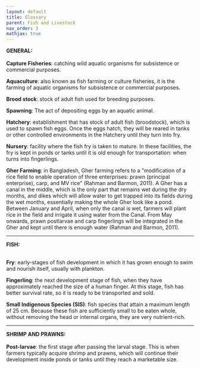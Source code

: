 ```yaml
---
layout: default
title: Glossary
parent: Fish and Livestock
nav_order: 3
mathjax: true
---
```


<b>GENERAL:</b> <br> <br>
<b>Capture Fisheries</b>: catching wild aquatic organisms for subsistence or commercial purposes. <br>

<b>Aquaculture</b>: also known as fish farming or culture fisheries, it is the farming of aquatic organisms for subsistence or commercial purposes. <br>



<b>Brood stock</b>: stock of adult fish used for breeding purposes. <br>

<b>Spawning</b>: The act of depositing eggs by an aquatic animal. <br>

<b>Hatchery</b>: establishment that has stock of adult fish (broodstock), which is used to spawn fish eggs. Once the eggs hatch, they will be reared in tanks or other controlled environments in the Hatchery until they turn into fry. <br>

<b>Nursery</b>: facility where the fish fry is taken to mature. In these facilities, the fry is kept in ponds or tanks until it is old enough for transportation: when turns into fingerlings. <br>

<b>Gher Farming</b>: in Bangladesh, Gher farming refers to a "modification of  a  rice field to enable  operation of three enterprises:  prawn  (principal  enterprise),  carp,  and  MV rice" (Rahman and Barmon, 2011). A Gher has a canal in the middle, which is the only part that remains wet during the dry months, and dikes which will allow water to get trapped into its fields during the wet months, essentially making the whole Gher look like a pond. Between January and April, when only the canal is wet, farmers will plant rice in the field and irrigate it using water from the Canal. From May onwards, prawn postlarvae and carp fingerlings will be integrated in the Gher and kept until there is enough water (Rahman and Barmon, 2011).

<hr>
<b>FISH:</b> <br> <br>

<b>Fry</b>: early-stages of fish development in which it has grown enough to swim and nourish itself, usually with plankton.  <br>

 <b>Fingerling</b>: the next development stage of fish, when they have approximately reached the size of a human finger. At this stage, fish has better survival rate, so it is ready to be transported and sold. <br>

<b>Small Indigenous Species (SIS)</b>: fish species that attain a maximum length of 25 cm. Because these fish are sufficiently small to be eaten whole, without removing the head or internal organs, they are very nutrient-rich. 
<br>

<hr>
<b>SHRIMP AND PRAWNS:</b>
<br><br>
<b>Post-larvae</b>: the first stage after passing the larval stage. This is when farmers typically acquire shrimp and prawns, which will continue their development inside ponds or tanks until they reach a marketable size. <br>




